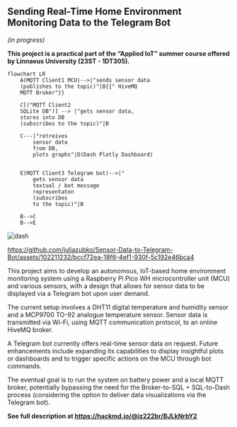 ## Sending Real-Time Home Environment Monitoring Data to the Telegram Bot
*(in progress)*

**This project is a practical part of the “Applied IoT” summer course offered by Linnaeus University (23ST - 1DT305).**

 

```mermaid
flowchart LR
    A(MQTT Client1 MCU)-->|"sends sensor data
	(publishes to the topic)"|B{{" HiveMQ 
	MQTT Broker"}}
    
	C[("MQTT Client2
    SQLite DB")] --> |"gets sensor data, 
    stores into DB
    (subscribes to the topic)"|B 
 
    C---|"retreives 
        sensor data
        from DB, 
        plots graphs"|D(Dash Plotly Dashboard)  


    E(MQTT Client3 Telegram bot)-->|"
        gets sensor data
        textual / bot message
        representaton
        (subscribes
        to the topic)"|B  
        
    B-->C
    B-->E
```

![dash](https://github.com/juliazubko/Sensor-Data-to-Telegram-Bot/assets/102211232/02c60fc8-cc7e-4566-9a66-89852102d2fd)  

 https://github.com/juliazubko/Sensor-Data-to-Telegram-Bot/assets/102211232/bccf72ea-18f6-4ef1-930f-5c192e46bca4 

This project aims to develop an autonomous, IoT-based home environment monitoring system using a Raspberry Pi Pico WH microcontroller unit (MCU) and various sensors, with a design that allows for sensor data to be displayed via a Telegram bot upon user demand.

The current setup involves a DHT11 digital temperature and humidity sensor and a MCP9700 TO-92 analogue temperature sensor. Sensor data is transmitted via Wi-Fi, using MQTT communication protocol, to an online HiveMQ broker. 

A Telegram bot currently offers real-time sensor data on request. Future enhancements include expanding its capabilities to display insightful plots or dashboards and to trigger specific actions on the MCU through bot commands.

The eventual goal is to run the system on battery power and a local MQTT broker, potentially bypassing the need for the Broker-to-SQL + SQL-to-Dash process (considering the option to deliver data visualizations  via the Telegram bot). 

**See full description at https://hackmd.io/@iz222br/BJLkNrbY2**  




